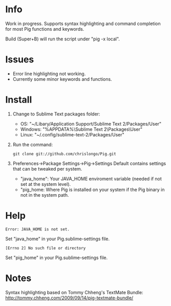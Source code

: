 # Info

Work in progress.  Supports syntax highlighting and command completion for most Pig functions and keywords.

Build (Super+B) will run the script under "pig -x local".

# Issues

* Error line highlighting not working.
* Currently some minor keywords and functions.

# Install

1. Change to Sublime Text packages folder:  

	* OS: "~/Libary/Application Support/Sublime Text 2/Packages/User"
	* Windows: "%APPDATA%\Sublime Text 2\Packages\User"
	* Linux: "~/.config/sublime-text-2/Packages/User"

2. Run the command:

	`git clone git://github.com/chrislongo/Pig.git`

3. Preferences->Package Settings->Pig->Settings Default contains settings that can be tweaked per system.

	* "java_home": Your JAVA_HOME enviroment variable (needed if not set at the system level).
	* "pig_home: Where Pig is installed on your system if the Pig binary in not in the system path.

# Help

	Error: JAVA_HOME is not set.

Set "java_home" in your Pig.sublime-settings file.

	[Errno 2] No such file or directory

Set "pig_home" in your Pig.sublime-settings file.

# Notes

Syntax highlighting based on Tommy Chheng's TextMate Bundle: http://tommy.chheng.com/2009/09/14/pig-textmate-bundle/
